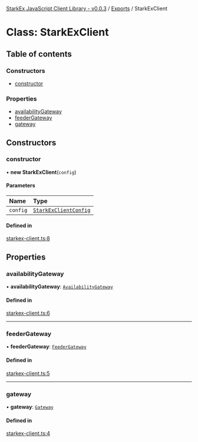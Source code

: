 [StarkEx JavaScript Client Library - v0.0.3](../README.md) / [Exports](../modules.md) / StarkExClient

# Class: StarkExClient

## Table of contents

### Constructors

- [constructor](StarkExClient.md#constructor)

### Properties

- [availabilityGateway](StarkExClient.md#availabilitygateway)
- [feederGateway](StarkExClient.md#feedergateway)
- [gateway](StarkExClient.md#gateway)

## Constructors

### constructor

• **new StarkExClient**(`config`)

#### Parameters

| Name | Type |
| :------ | :------ |
| `config` | [`StarkExClientConfig`](../interfaces/StarkExClientConfig.md) |

#### Defined in

[starkex-client.ts:8](https://github.com/starkware-libs/starkex-js/blob/37187cc/src/lib/starkex-client.ts#L8)

## Properties

### availabilityGateway

• **availabilityGateway**: [`AvailabilityGateway`](AvailabilityGateway.md)

#### Defined in

[starkex-client.ts:6](https://github.com/starkware-libs/starkex-js/blob/37187cc/src/lib/starkex-client.ts#L6)

___

### feederGateway

• **feederGateway**: [`FeederGateway`](FeederGateway.md)

#### Defined in

[starkex-client.ts:5](https://github.com/starkware-libs/starkex-js/blob/37187cc/src/lib/starkex-client.ts#L5)

___

### gateway

• **gateway**: [`Gateway`](Gateway.md)

#### Defined in

[starkex-client.ts:4](https://github.com/starkware-libs/starkex-js/blob/37187cc/src/lib/starkex-client.ts#L4)
